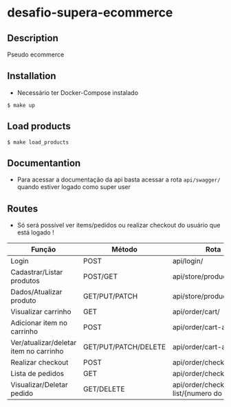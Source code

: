 # desafio-supera-ecommerce


## Description
Pseudo ecommerce
## Installation
* Necessário ter Docker-Compose instalado

```
$ make up
```

## Load products
    
    $ make load_products


## Documentantion
  * Para acessar a documentação da api basta acessar a rota `api/swagger/` quando estiver logado como super user

## Routes
  * Só será possível ver items/pedidos ou realizar checkout do usuário que está logado !
  
|Função|Método|Rota|
|------|------|----|
|Login|POST|api/login/|
|Cadastrar/Listar produtos| POST/GET| api/store/products/|
|Dados/Atualizar produto| GET/PUT/PATCH| api/store/products/{slug}|
|Visualizar carrinho| GET| api/order/cart/|
|Adicionar item no carrinho| POST| api/order/cart-add|
|Ver/atualizar/deletar item no carrinho| GET/PUT/PATCH/DELETE| api/order/cart-add/{id}|
|Realizar checkout|POST| api/order/checkout/|j
|Lista de pedidos| GET| api/order/checkout-list/|
|Visualizar/Deletar pedido| GET/DELETE| api/order/checkout-list/{numero do pedido}|

